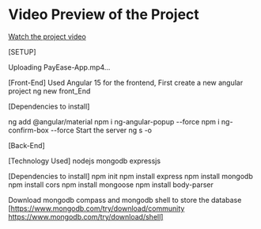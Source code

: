 # Video Preview of the Project

[Watch the project video](https://raw.githubusercontent.com/Abishek-49/PayEase-App-MEAN-Stack/main/FrontEnd/PayEase-App/src/assets/PayEase-App.mp4)



[SETUP]


Uploading PayEase-App.mp4…


[Front-End]
Used Angular 15 for the frontend, First create a new angular project ng new front_End

[Dependencies to install]

ng add @angular/material
npm i ng-angular-popup --force
npm i ng-confirm-box --force
Start the server ng s -o

[Back-End]

[Technology Used]
nodejs
mongodb
expressjs

[Dependencies to install]
npm init
npm install express 
npm install mongodb
npm install cors
npm install mongoose
npm install body-parser

Download mongodb compass and mongodb shell to store the database 
[https://www.mongodb.com/try/download/community https://www.mongodb.com/try/download/shell]
